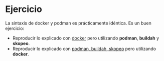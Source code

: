 # Ejercicio

La sintaxis de docker y podman es prácticamente idéntica. Es un buen ejercicio:

+ Reproducir lo explicado con [docker](02-creando-containers-docker.md) pero utilizando **podman**, **buildah** y **skopeo**.
+ Reproducir lo explicado con [podman, buildah, skopeo](04-creando-containers-podman.md) pero utilizando **docker**.